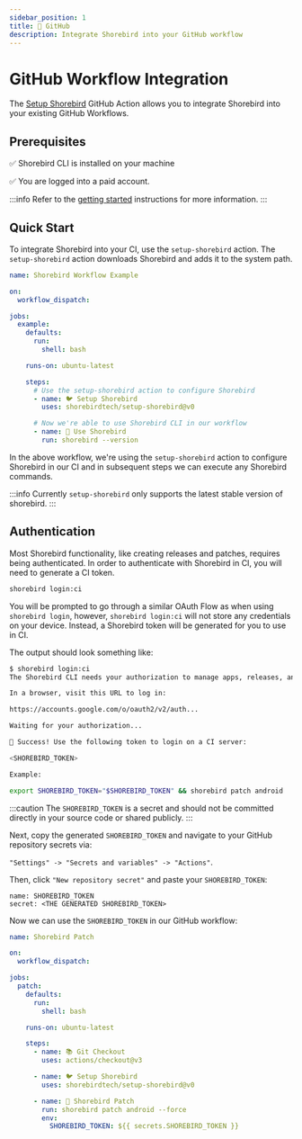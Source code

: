 ```yaml
---
sidebar_position: 1
title: 🐙 GitHub
description: Integrate Shorebird into your GitHub workflow
---
```


# GitHub Workflow Integration

The [Setup Shorebird](https://github.com/shorebirdtech/setup-shorebird) GitHub Action allows you to integrate Shorebird into your existing GitHub Workflows.

## Prerequisites

✅ Shorebird CLI is installed on your machine

✅ You are logged into a paid account.

:::info
Refer to the [getting started](/) instructions for more information.
:::

## Quick Start

To integrate Shorebird into your CI, use the `setup-shorebird` action. The `setup-shorebird` action downloads Shorebird and adds it to the system path.

```yaml
name: Shorebird Workflow Example

on:
  workflow_dispatch:

jobs:
  example:
    defaults:
      run:
        shell: bash

    runs-on: ubuntu-latest

    steps:
      # Use the setup-shorebird action to configure Shorebird
      - name: 🐦 Setup Shorebird
        uses: shorebirdtech/setup-shorebird@v0

      # Now we're able to use Shorebird CLI in our workflow
      - name: 🚀 Use Shorebird
        run: shorebird --version
```

In the above workflow, we're using the `setup-shorebird` action to configure Shorebird in our CI and in subsequent steps we can execute any Shorebird commands.

:::info
Currently `setup-shorebird` only supports the latest stable version of shorebird.
:::

## Authentication

Most Shorebird functionality, like creating releases and patches, requires being authenticated. In order to authenticate with Shorebird in CI, you will need to generate a CI token.

```sh
shorebird login:ci
```

You will be prompted to go through a similar OAuth Flow as when using `shorebird login`, however, `shorebird login:ci` will not store any credentials on your device. Instead, a Shorebird token will be generated for you to use in CI.

The output should look something like:

```sh
$ shorebird login:ci
The Shorebird CLI needs your authorization to manage apps, releases, and patches on your behalf.

In a browser, visit this URL to log in:

https://accounts.google.com/o/oauth2/v2/auth...

Waiting for your authorization...

🎉 Success! Use the following token to login on a CI server:

<SHOREBIRD_TOKEN>

Example:

export SHOREBIRD_TOKEN="$SHOREBIRD_TOKEN" && shorebird patch android
```

:::caution
The `SHOREBIRD_TOKEN` is a secret and should not be committed directly in your source code or shared publicly.
:::

Next, copy the generated `SHOREBIRD_TOKEN` and navigate to your GitHub repository secrets via:

`"Settings" -> "Secrets and variables" -> "Actions"`.

Then, click `"New repository secret"` and paste your `SHOREBIRD_TOKEN`:

```
name: SHOREBIRD_TOKEN
secret: <THE GENERATED SHOREBIRD_TOKEN>
```

Now we can use the `SHOREBIRD_TOKEN` in our GitHub workflow:

```yaml
name: Shorebird Patch

on:
  workflow_dispatch:

jobs:
  patch:
    defaults:
      run:
        shell: bash

    runs-on: ubuntu-latest

    steps:
      - name: 📚 Git Checkout
        uses: actions/checkout@v3

      - name: 🐦 Setup Shorebird
        uses: shorebirdtech/setup-shorebird@v0

      - name: 🚀 Shorebird Patch
        run: shorebird patch android --force
        env:
          SHOREBIRD_TOKEN: ${{ secrets.SHOREBIRD_TOKEN }}
```
